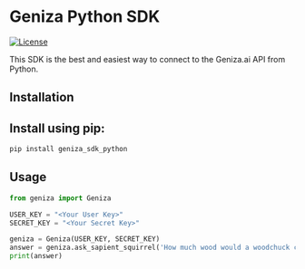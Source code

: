 # Geniza Python SDK
[![License](https://img.shields.io/packagist/l/geniza-ai/geniza-sdk-php?logo=MIT&logoColor=ffffff)](LICENSE)

This SDK is the best and easiest way to connect to the Geniza.ai API from Python.

Installation
------------

## Install using pip:

```sh
pip install geniza_sdk_python
```

## Usage

```python
from geniza import Geniza

USER_KEY = "<Your User Key>"
SECRET_KEY = "<Your Secret Key>"

geniza = Geniza(USER_KEY, SECRET_KEY)
answer = geniza.ask_sapient_squirrel('How much wood would a woodchuck chuck?')
print(answer)
```
